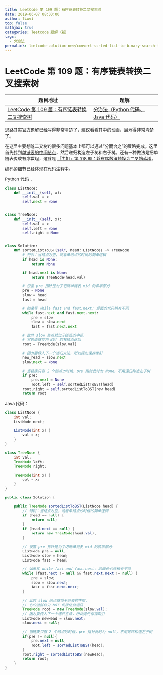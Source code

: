 ```yaml
---
title: LeetCode 第 109 题：有序链表转换二叉搜索树
date: 2019-06-07 08:00:00
author: liwei
top: false
mathjax: true
categories: leetcode 题解（新）
tags:
  - 分治法
permalink: leetcode-solution-new/convert-sorted-list-to-binary-search-tree
---
```


# LeetCode 第 109 题：有序链表转换二叉搜索树

| 题目地址                                                     | 题解                                                         |
| ------------------------------------------------------------ | ------------------------------------------------------------ |
| [LeetCode 第 109 题：有序链表转换二叉搜索树](https://leetcode-cn.com/problems/convert-sorted-list-to-binary-search-tree/) | [分治法（Python 代码、Java 代码）](https://leetcode-cn.com/problems/convert-sorted-list-to-binary-search-tree/solution/fen-zhi-fa-python-dai-ma-java-dai-ma-by-liweiwei14/) |

思路其实[官方题解](https://leetcode-cn.com/problems/convert-sorted-list-to-binary-search-tree/solution/you-xu-lian-biao-zhuan-huan-er-cha-sou-suo-shu-by-/)已经写得非常清楚了，建议看看其中的动画，展示得非常清楚了。

在这里主要想说二叉树的很多问题基本上都可以通过“分而治之”的策略完成。这里首先找到[单链表的中间结点](https://leetcode-cn.com/problems/middle-of-the-linked-list/submissions/)，然后递归构造左子树和右子树。还有一种做法是把单链表变成有序数组，这就是 [「力扣」第 108 题：将有序数组转换为二叉搜索树](https://leetcode-cn.com/problems/convert-sorted-array-to-binary-search-tree/)。

编码的细节已经体现在代码注释中。

Python 代码：

```Python
class ListNode:
    def __init__(self, x):
        self.val = x
        self.next = None


class TreeNode:
    def __init__(self, x):
        self.val = x
        self.left = None
        self.right = None


class Solution:
    def sortedListToBST(self, head: ListNode) -> TreeNode:
        # 特判：当结点为空，或者单结点的时候的简单逻辑
        if head is None:
            return None

        if head.next is None:
            return TreeNode(head.val)

        # 设置 pre 指针是为了切断单链表 mid 的前半部分
        pre = None
        slow = head
        fast = head

        # 如果写 while fast and fast.next: 后面的代码稍有不同
        while fast.next and fast.next.next:
            pre = slow
            slow = slow.next
            fast = fast.next.next

        # 此时 slow 结点就位于链表的中部，
        # 它的值就作为 BST 的根结点返回
        root = TreeNode(slow.val)

        # 因为要传入下一个递归方法，所以得先保存索引
        new_head = slow.next
        slow.next = None

        # 当链表只有 2 个结点的时候，pre 指针此时为 None，不用递归构造左子树
        if pre:
            pre.next = None
            root.left = self.sortedListToBST(head)
        root.right = self.sortedListToBST(new_head)
        return root
```

Java 代码：

```Java
class ListNode {
    int val;
    ListNode next;

    ListNode(int x) {
        val = x;
    }
}

class TreeNode {
    int val;
    TreeNode left;
    TreeNode right;

    TreeNode(int x) {
        val = x;
    }
}

public class Solution {

    public TreeNode sortedListToBST(ListNode head) {
        // 特判：当结点为空，或者单结点的时候的简单逻辑
        if (head == null) {
            return null;
        }
        if (head.next == null) {
            return new TreeNode(head.val);
        }

        // 设置 pre 指针是为了切断单链表 mid 的前半部分
        ListNode pre = null;
        ListNode slow = head;
        ListNode fast = head;

        // 如果写 while fast and fast.next: 后面的代码稍有不同
        while (fast.next != null && fast.next.next != null) {
            pre = slow;
            slow = slow.next;
            fast = fast.next.next;
        }

        // 此时 slow 结点就位于链表的中部，
        // 它的值就作为 BST 的根结点返回
        TreeNode root = new TreeNode(slow.val);
        // 因为要传入下一个递归方法，所以得先保存索引
        ListNode newHead = slow.next;
        slow.next = null;

        // 当链表只有 2 个结点的时候，pre 指针此时为 null，不用递归构造左子树
        if(pre != null){
            pre.next = null;
            root.left = sortedListToBST(head);
        }
        root.right = sortedListToBST(newHead);
        return root;
    }
}
```
